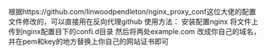 根据https://github.com/linwoodpendleton/nginx_proxy_conf这位大佬的配置文件修改的，可以直接用在反向代理github
使用方法：
安装配置nginx
将文件上传到nginx配置目下的confi.d目录
然后将两处example.com 改成你自己的域名，并在pem和key的地方替换上你自己的网站证书即可